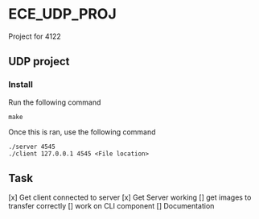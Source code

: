 # ECE_UDP_PROJ
Project for 4122

## UDP project 

### Install

Run the following command

```
make
``` 

Once this is ran, use the following command

```
./server 4545
./client 127.0.0.1 4545 <File location>
```
## Task

[x] Get client connected to server
[x] Get Server working
[] get images to transfer correctly
[] work on CLI component
[] Documentation
